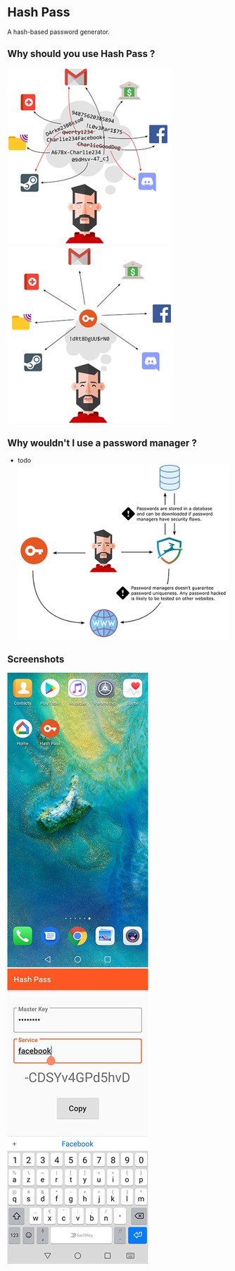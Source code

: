 # Hash Pass

A hash-based password generator.

## Why should you use Hash Pass ?

![All in the Braim](https://raw.githubusercontent.com/ogxd/hash-pass/master/demo/nothing_small.png)
![With Hash Pass](https://raw.githubusercontent.com/ogxd/hash-pass/master/demo/withhash_small.png)

## Why wouldn't I use a password manager ?

- todo
![Why Hashing](https://raw.githubusercontent.com/ogxd/hash-pass/master/demo/why_hashing_small.png)

## Screenshots

![Android Home Icon](https://raw.githubusercontent.com/ogxd/hash-pass/master/demo/android_home.jpg)
![Android App](https://raw.githubusercontent.com/ogxd/hash-pass/master/demo/android_app.jpg)